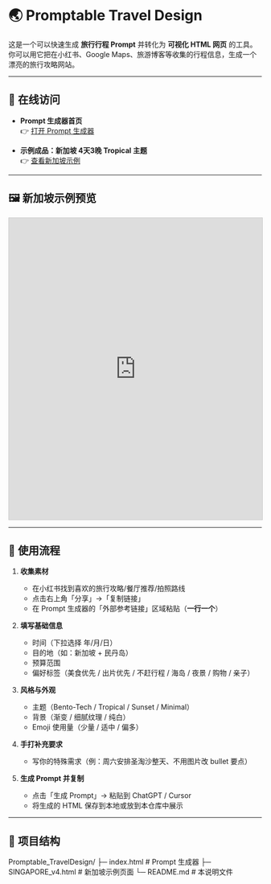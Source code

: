 # 🌏 Promptable Travel Design

这是一个可以快速生成 **旅行行程 Prompt** 并转化为 **可视化 HTML 网页** 的工具。  
你可以用它把在小红书、Google Maps、旅游博客等收集的行程信息，生成一个漂亮的旅行攻略网站。

---

## 📌 在线访问

- **Prompt 生成器首页**  
  👉 [打开 Prompt 生成器](https://jianan-huang0609.github.io/Promptable_TravelDesign/index.html)

- **示例成品：新加坡 4天3晚 Tropical 主题**  
  👉 [查看新加坡示例](https://jianan-huang0609.github.io/Promptable_TravelDesign/SINGAPORE_v4.html)

---

## 🖼 新加坡示例预览

<iframe src="https://jianan-huang0609.github.io/Promptable_TravelDesign/SINGAPORE_v4.html" width="100%" height="600" style="border:1px solid #ccc;"></iframe>

---

## 🚀 使用流程

1. **收集素材**  
   - 在小红书找到喜欢的旅行攻略/餐厅推荐/拍照路线  
   - 点击右上角「分享」→「复制链接」  
   - 在 Prompt 生成器的「外部参考链接」区域粘贴（**一行一个**）

2. **填写基础信息**  
   - 时间（下拉选择 年/月/日）  
   - 目的地（如：新加坡 + 民丹岛）  
   - 预算范围  
   - 偏好标签（美食优先 / 出片优先 / 不赶行程 / 海岛 / 夜景 / 购物 / 亲子）  

3. **风格与外观**  
   - 主题（Bento-Tech / Tropical / Sunset / Minimal）  
   - 背景（渐变 / 细腻纹理 / 纯白）  
   - Emoji 使用量（少量 / 适中 / 偏多）

4. **手打补充要求**  
   - 写你的特殊需求（例：周六安排圣淘沙整天、不用图片改 bullet 要点）

5. **生成 Prompt 并复制**  
   - 点击「生成 Prompt」→ 粘贴到 ChatGPT / Cursor  
   - 将生成的 HTML 保存到本地或放到本仓库中展示

---

## 📂 项目结构
Promptable_TravelDesign/
├─ index.html # Prompt 生成器
├─ SINGAPORE_v4.html # 新加坡示例页面
└─ README.md # 本说明文件
